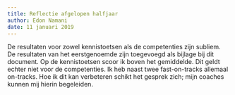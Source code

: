 ```yaml
--- 
title: Reflectie afgelopen halfjaar
author: Edon Namani
date: 11 januari 2019
---
```


De resultaten voor zowel kennistoetsen als de competenties zijn subliem. De resultaten van het eerstgenoemde zijn toegevoegd als bijlage bij dit document. Op de kennistoetsen scoor ik boven het gemiddelde. Dit geldt echter niet voor de competenties. Ik heb naast twee fast-on-tracks allemaal on-tracks. Hoe ik dit kan verbeteren schikt het gesprek zich; mijn coaches kunnen mij hierin begeleiden.
